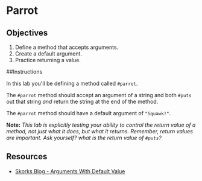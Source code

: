 # Parrot

## Objectives
1. Define a method that accepts arguments.
2. Create a default argument.
3. Practice returning a value.

##Instructions

In this lab you'll be defining a method called `#parrot`.

The `#parrot` method should accept an argument of a string and both `#puts` out that string *and* return the string at the end of the method.

The `#parrot` method should have a default argument of `"Squawk!"`.

**Note:** *This lab is explicitly testing your ability to control the return value of a method, not just what it does, but what it returns. Remember, return values are important. Ask yourself? what is the return value of `#puts`?*

## Resources
* [Skorks Blog - Arguments With Default Value](http://www.skorks.com/2009/08/method-arguments-in-ruby/)
